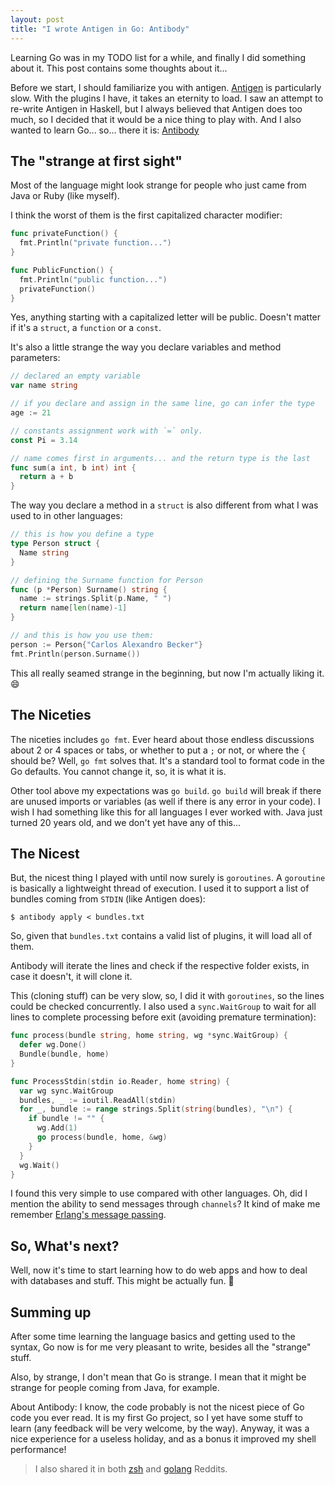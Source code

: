 ```yaml
---
layout: post
title: "I wrote Antigen in Go: Antibody"
---
```


Learning Go was in my TODO list for a while, and finally I did something
about it. This post contains some thoughts about it...

Before we start, I should familiarize you with antigen.
[Antigen][antigen] is particularly slow. With the plugins I have, it takes
an eternity to load. I saw an attempt to re-write Antigen in Haskell, but
I always believed that Antigen does too much, so I decided that it would be
a nice thing to play with. And I also wanted to learn Go... so... there it is:
[Antibody][antibody]

[antigen]: http://github.com/zsh-users/antigen
[antibody]: http://github.com/caarlos0/antibody

## The "strange at first sight"

Most of the language might look strange for people who just came from Java or
Ruby (like myself).

I think the worst of them is the first capitalized character modifier:

```go
func privateFunction() {
  fmt.Println("private function...")
}

func PublicFunction() {
  fmt.Println("public function...")
  privateFunction()
}
```

Yes, anything starting with a capitalized letter will be public. Doesn't matter
if it's a `struct`, a `function` or a `const`.

It's also a little strange the way you declare variables and method parameters:

```go
// declared an empty variable
var name string

// if you declare and assign in the same line, go can infer the type
age := 21

// constants assignment work with `=` only.
const Pi = 3.14

// name comes first in arguments... and the return type is the last
func sum(a int, b int) int {
  return a + b
}
```

The way you declare a method in a `struct` is also different from what I was
used to in other languages:

```go
// this is how you define a type
type Person struct {
  Name string
}

// defining the Surname function for Person
func (p *Person) Surname() string {
  name := strings.Split(p.Name, " ")
  return name[len(name)-1]
}

// and this is how you use them:
person := Person{"Carlos Alexandro Becker"}
fmt.Println(person.Surname())
```

This all really seamed strange in the beginning, but now I'm actually liking
it. :smile:

## The Niceties

The niceties includes `go fmt`. Ever heard about those endless discussions
about 2 or 4 spaces or tabs, or whether to put a `;` or not, or where the `{`
should be? Well, `go fmt` solves that. It's a standard tool to format code
in the Go defaults. You cannot change it, so, it is what it is.

Other tool above my expectations was `go build`.
`go build` will break if there are unused imports or variables (as well if
there is any error in your code). I wish I had something like this for all
languages I ever worked with. Java just turned 20 years old, and we don't yet
have any of this...

## The Nicest

But, the nicest thing I played with until now surely is `goroutines`.
A `goroutine` is basically a lightweight thread of execution. I used it
to support a list of bundles coming from `STDIN` (like Antigen does):

```console
$ antibody apply < bundles.txt
```

So, given that `bundles.txt` contains a valid list of plugins, it will load all
of them.

Antibody will iterate the lines and check if the respective folder
exists, in case it doesn't, it will clone it.

This (cloning stuff) can be very slow, so, I did it with `goroutines`,
so the lines could be checked concurrently. I also used a `sync.WaitGroup` to
wait for all lines to complete processing before exit (avoiding premature
termination):

```go
func process(bundle string, home string, wg *sync.WaitGroup) {
  defer wg.Done()
  Bundle(bundle, home)
}

func ProcessStdin(stdin io.Reader, home string) {
  var wg sync.WaitGroup
  bundles, _ := ioutil.ReadAll(stdin)
  for _, bundle := range strings.Split(string(bundles), "\n") {
    if bundle != "" {
      wg.Add(1)
      go process(bundle, home, &wg)
    }
  }
  wg.Wait()
}
```

I found this very simple to use compared with other languages. Oh, did I
mention the ability to send messages through `channels`? It kind of make me
remember
[Erlang's message passing](http://www.erlang.org/doc/getting_started/conc_prog.html).

## So, What's next?

Well, now it's time to start learning how to do web apps and how to deal
with databases and stuff. This might be actually fun. :beer:

## Summing up

After some time learning the language basics and getting used to the syntax,
Go now is for me very pleasant to write, besides all the "strange" stuff.

Also, by strange, I don't mean that Go is strange. I mean that it might
be strange for people coming from Java, for example.

About Antibody: I know, the code probably is not the nicest piece of Go
code you ever read. It is my first Go project, so I yet have some stuff
to learn (any feedback will be very welcome, by the way). Anyway, it was
a nice experience for a useless holiday, and as a bonus it improved
my shell performance!

> I also shared it in both
[zsh](http://www.reddit.com/r/zsh/comments/38lt3h/caarlos0antibody_a_faster_and_simpler_version_of/)
and
[golang](http://www.reddit.com/r/golang/comments/38t3r7/caarlos0antibody_a_faster_and_simpler_antigen/)
Reddits.

[antige]: http://github.com/zsh-users/antigen
